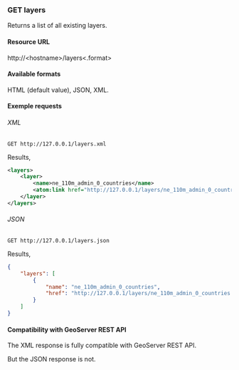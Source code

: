 ### GET layers

Returns a list of all existing layers.

#### Resource URL

http://\<hostname\>/layers\<.format\>

#### Available formats

HTML (default value), JSON, XML.

#### Exemple requests

###### XML

`GET http://127.0.0.1/layers.xml`

Results,

```xml
<layers>
	<layer>
		<name>ne_110m_admin_0_countries</name>
		<atom:link href="http://127.0.0.1/layers/ne_110m_admin_0_countries.json" rel="alternate" type="application/xml"/>
	</layer>
</layers>
```

###### JSON

`GET http://127.0.0.1/layers.json`

Results,

```json
{
    "layers": [
        {
            "name": "ne_110m_admin_0_countries",
            "href": "http://127.0.0.1/layers/ne_110m_admin_0_countries.json"
        }
    ]
}
```

#### Compatibility with GeoServer REST API

The XML response is fully compatible with GeoServer REST API.

But the JSON response is not.